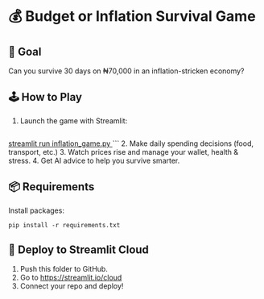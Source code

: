 
# 💰 Budget or Inflation Survival Game

## 🎯 Goal
Can you survive 30 days on ₦70,000 in an inflation-stricken economy?

## 🕹️ How to Play
1. Launch the game with Streamlit:
   ```
[   streamlit run inflation_game.py
](https://budgetsurvivalgame-vp9gqp3ykkmgylc3otvmfr.streamlit.app/)   ```
2. Make daily spending decisions (food, transport, etc.)
3. Watch prices rise and manage your wallet, health & stress.
4. Get AI advice to help you survive smarter.

## 📦 Requirements
Install packages:
```
pip install -r requirements.txt
```

## 🚀 Deploy to Streamlit Cloud
1. Push this folder to GitHub.
2. Go to https://streamlit.io/cloud
3. Connect your repo and deploy!
